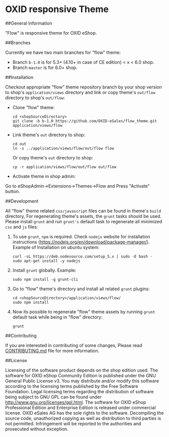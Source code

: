 # OXID responsive Theme

##General Information

"Flow" is responsive theme for OXID eShop.

##Branches

Currently we have two main branches for "flow" theme:

* Branch ``b-1.0`` is for 5.3+ (4.10+ in case of CE edition) < x < 6.0 shop.
* Branch ``master`` is for 6.0+ shop.


##﻿Installation

Checkout appropriate "flow" theme repository branch by your shop version to shop's
``application/views`` directory and link or copy theme's ``out/flow`` directory to shop's ``out/flow``:

* Clone "flow" theme:

	```
	cd <shopSourceDirectory>
	git clone -b b-1.0 https://github.com/OXID-eSales/flow_theme.git application/views/flow
	```

* Link theme's ``out`` directory to shop:

	```
	cd out
	ln -s ../application/views/flow/out/flow flow
	```
	Or copy theme's ``out`` directory to shop:

	```
	cp -r application/views/flow/out/flow out/flow
    ```

*  Activate theme in shop admin:

Go to eShopAdmin->Extensions->Themes->Flow and Press "Activate" button.

##Development

All "flow" theme related ``css/javascript`` files can be found in theme's ``build`` directory,
For regenerating theme's assets, the ``grunt`` tasks should be used. Please install ``grunt`` and
run ``grunt's`` default task to regenerate all minimized ``css`` and ``js`` files:

1. To use ``grunt``, ``npm`` is required. Check ``nodejs`` website for installation
instructions (https://nodejs.org/en/download/package-manager/). Example of
Installation on ubuntu system:

	```
	curl -sL https://deb.nodesource.com/setup_5.x | sudo -E bash -
	sudo apt-get install -y nodejs
	```

2. Install ``grunt`` globally. Example:

	```
    sudo npm install -g grunt-cli
    ```

3. Go to "flow" theme's directory and install all related ``grunt`` plugins:

	```
    cd <shopSourceDirectory>/application/views/flow/
    sudo npm install
    ```

4. Now its possible to regenerate "flow" theme assets by running ``grunt`` default
task while being in "flow" directory:

	```
	grunt
	```

##Contributing

If you are interested in contributing of some changes, Please read [CONTRIBUTING.md](CONTRIBUTING.md) file for more information.

##License

Licensing of the software product depends on the shop edition used. The software for OXID eShop Community Edition is published under the GNU General Public License v3. You may distribute and/or modify this software according to the licensing terms published by the Free Software Foundation. Legal licensing terms regarding the distribution of software being subject to GNU GPL can be found under http://www.gnu.org/licenses/gpl.html. The software for OXID eShop Professional Edition and Enterprise Edition is released under commercial license. OXID eSales AG has the sole rights to the software. Decompiling the source code, unauthorized copying as well as distribution to third parties is not permitted. Infringement will be reported to the authorities and prosecuted without exception.

